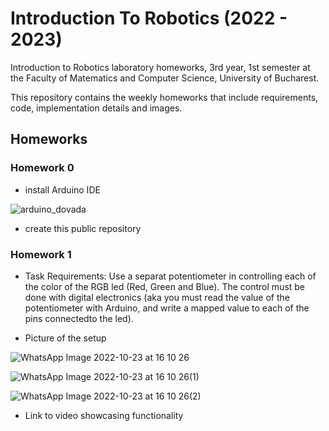 # Introduction To Robotics (2022 - 2023)

Introduction to Robotics laboratory homeworks, 3rd year, 1st semester at the Faculty of Matematics and Computer Science, University of Bucharest. 

This repository contains the weekly homeworks that include requirements, code, implementation details and images.

## Homeworks ##
### Homework 0 ###
- install Arduino IDE 

![arduino_dovada](https://user-images.githubusercontent.com/86727047/196508227-7b9e3b06-2112-4c6b-9854-d9cc0251f7e2.png)

- create this public repository 

### Homework 1 ###

- Task Requirements: Use a separat potentiometer in controlling each of the color of the RGB led (Red, Green and Blue).  The control must be done with digital electronics (aka you must read the value of the potentiometer with Arduino, and write a mapped value to each of the pins connectedto the led).

-  Picture of the setup

![WhatsApp Image 2022-10-23 at 16 10 26](https://user-images.githubusercontent.com/86727047/197394418-cf18ab85-059f-4382-b20b-33862efd86c1.jpeg)

![WhatsApp Image 2022-10-23 at 16 10 26(1)](https://user-images.githubusercontent.com/86727047/197394420-4530214e-3be1-496f-8828-5c7365cf365f.jpeg)

![WhatsApp Image 2022-10-23 at 16 10 26(2)](https://user-images.githubusercontent.com/86727047/197394422-fb8d6c88-c8db-495f-85a5-aa05c544ec3d.jpeg)

- Link to video showcasing functionality


